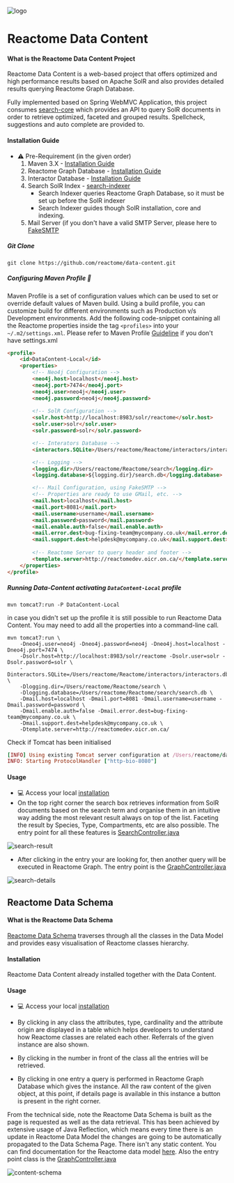 ![logo](https://cloud.githubusercontent.com/assets/6883670/22938783/bbef4474-f2d4-11e6-92a5-07c1a6964491.png)
# Reactome Data Content 

#### What is the Reactome Data Content Project
Reactome Data Content is a web-based project that offers optimized and high performance results based on Apache SolR and also provides detailed results querying Reactome Graph Database. 

Fully implemented based on Spring WebMVC Application, this project consumes [search-core](http://github.com/reactome/search-core) which provides an API to query SolR documents in order to retrieve 
optimized, faceted and grouped results. Spellcheck, suggestions and auto complete are provided to.

#### Installation Guide

* :warning: Pre-Requirement (in the given order)
    1. Maven 3.X - [Installation Guide](http://maven.apache.org/install.html)
    2. Reactome Graph Database - [Installation Guide](http://www.reactome.org/pages/documentation/developer-guide/graph-database/)
    3. Interactor Database - [Installation Guide](https://github.com/reactome-pwp/interactors-core)
    4. Search SolR Index - [search-indexer](http://github.com/reactome/search-indexer)
        * Search Indexer queries Reactome Graph Database, so it must be set up before the SolR indexer
        * Search Indexer guides though SolR installation, core and indexing.
    5. Mail Server (if you don't have a valid SMTP Server, please here to [FakeSMTP](http://nilhcem.com/FakeSMTP/index.html)
    
##### Git Clone

```console
git clone https://github.com/reactome/data-content.git
```

##### Configuring Maven Profile :memo:

Maven Profile is a set of configuration values which can be used to set or override default values of Maven build. Using a build profile, you can customize build for different environments such as Production v/s Development environments.
Add the following code-snippet containing all the Reactome properties inside the tag ```<profiles>``` into your ```~/.m2/settings.xml```. 
Please refer to Maven Profile [Guideline](http://maven.apache.org/guides/introduction/introduction-to-profiles.html) if you don't have settings.xml


```html
<profile>
    <id>DataContent-Local</id>
    <properties>
        <!-- Neo4j Configuration -->
        <neo4j.host>localhost</neo4j.host>
        <neo4j.port>7474</neo4j.port>
        <neo4j.user>neo4j</neo4j.user>
        <neo4j.password>neo4j</neo4j.password>
        
        <!-- SolR Configuration -->
        <solr.host>http://localhost:8983/solr/reactome</solr.host>
        <solr.user>solr</solr.user>
        <solr.password>solr</solr.password>

        <!-- Interators Database -->
        <interactors.SQLite>/Users/reactome/Reactome/interactors/interactors.db</interactors.SQLite>

        <!-- Logging -->
        <logging.dir>/Users/reactome/Reactome/search</logging.dir>
        <logging.database>${logging.dir}/search.db</logging.database>

        <!-- Mail Configuration, using FakeSMTP -->
        <!-- Properties are ready to use GMail, etc. -->
        <mail.host>localhost</mail.host>
        <mail.port>8081</mail.port>
        <mail.username>username</mail.username>
        <mail.password>password</mail.password>
        <mail.enable.auth>false</mail.enable.auth>
        <mail.error.dest>bug-fixing-team@mycompany.co.uk</mail.error.dest>
        <mail.support.dest>helpdesk@mycompany.co.uk</mail.support.dest>
            
        <!-- Reactome Server to query header and footer -->
        <template.server>http://reactomedev.oicr.on.ca/</template.server>
    </properties>
</profile>
```

##### Running Data-Content activating ```DataContent-Local``` profile
```console
mvn tomcat7:run -P DataContent-Local
```

in case you didn't set up the profile it is still possible to run Reactome Data Content. You may need to add all the properties into a command-line call.
```console
mvn tomcat7:run \ 
    -Dneo4j.user=neo4j -Dneo4j.password=neo4j -Dneo4j.host=localhost -Dneo4j.port=7474 \
    -Dsolr.host=http://localhost:8983/solr/reactome -Dsolr.user=solr -Dsolr.password=solr \
    -Dinteractors.SQLite=/Users/reactome/Reactome/interactors/interactors.db \
    -Dlogging.dir=/Users/reactome/Reactome/search \
    -Dlogging.database=/Users/reactome/Reactome/search/search.db \
    -Dmail.host=localhost -Dmail.port=8081 -Dmail.username=username -Dmail.password=password \ 
    -Dmail.enable.auth=false -Dmail.error.dest=bug-fixing-team@mycompany.co.uk \
    -Dmail.support.dest=helpdesk@mycompany.co.uk \ 
    -Dtemplate.server=http://reactomedev.oicr.on.ca/
```

Check if Tomcat has been initialised
```rb
[INFO] Using existing Tomcat server configuration at /Users/reactome/data-content/target/tomcat
INFO: Starting ProtocolHandler ["http-bio-8080"]
```

#### Usage 

* :computer: Access your local [installation](http://localhost:8080/)
* On the top right corner the search box retrieves information from SolR documents based on the search term
and organise them in an intuitive way adding the most relevant result always on top of the list. 
Faceting the result by Species, Type, Compartments, etc are also possible. The entry point for all these features is [SearchController.java](https://github.com/reactome/data-content/blob/master/src/main/java/org/reactome/server/controller/SearchController.java) 

![search-result](https://cloud.githubusercontent.com/assets/6883670/22972916/a2759ca6-f373-11e6-838f-406ecf2af610.png)

* After clicking in the entry your are looking for, then another query will be executed in Reactome Graph. The entry point is the [GraphController.java](https://github.com/reactome/data-content/blob/master/src/main/java/org/reactome/server/controller/GraphController.java)

![search-details](https://cloud.githubusercontent.com/assets/6883670/22972918/a6dca7ee-f373-11e6-8f22-1579717a7b12.png)


## Reactome Data Schema

#### What is the Reactome Data Schema
[Reactome Data Schema](http://reactome.org/content/schema/DatabaseObject) traverses through all the classes in the Data Model and provides easy visualisation of Reactome classes hierarchy.

#### Installation

Reactome Data Content already installed together with the Data Content. 

#### Usage

* :computer: Access your local [installation](http://localhost:8080/schema/DatabaseObject)

* By clicking in any class the attributes, type, cardinality and the attribute origin are displayed in a table which helps developers to understand
how Reactome classes are related each other. Referrals of the given instance are also shown.

* By clicking in the number in front of the class all the entries will be retrieved.

* By clicking in one entry a query is performed in Reactome Graph Database which gives the instance. All the raw content of the given object, at this point, if details page is available in this instance a button is present in the right corner. 

From the technical side, note the Reactome Data Schema is built as the page is requested as well as the data retrieval. This has been achieved by extensive usage of Java Reflection, which means every time there is an update in Reactome Data Model the changes are going to be automatically propagated to the Data Schema Page. There isn't any static content. You can find documentation for the Reactome data model [here](http://www.reactome.org/pages/documentation/data-model/).
Also the entry point class is the [GraphController.java](https://github.com/reactome/data-content/blob/master/src/main/java/org/reactome/server/controller/GraphController.java)

![content-schema](https://cloud.githubusercontent.com/assets/6883670/22972919/a9a9263c-f373-11e6-83a2-734e5b1e552f.png)
